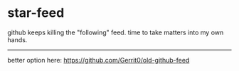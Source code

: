 # star-feed
github keeps killing the "following" feed. time to take matters into my own hands.


---

better option here: https://github.com/Gerrit0/old-github-feed
